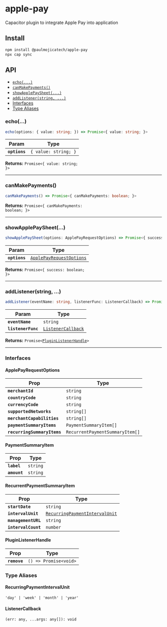 # apple-pay

Capacitor plugin to integrate Apple Pay into application

## Install

```bash
npm install @paulmojicatech/apple-pay
npx cap sync
```

## API

<docgen-index>

* [`echo(...)`](#echo)
* [`canMakePayments()`](#canmakepayments)
* [`showApplePaySheet(...)`](#showapplepaysheet)
* [`addListener(string, ...)`](#addlistenerstring-)
* [Interfaces](#interfaces)
* [Type Aliases](#type-aliases)

</docgen-index>

<docgen-api>
<!--Update the source file JSDoc comments and rerun docgen to update the docs below-->

### echo(...)

```typescript
echo(options: { value: string; }) => Promise<{ value: string; }>
```

| Param         | Type                            |
| ------------- | ------------------------------- |
| **`options`** | <code>{ value: string; }</code> |

**Returns:** <code>Promise&lt;{ value: string; }&gt;</code>

--------------------


### canMakePayments()

```typescript
canMakePayments() => Promise<{ canMakePayments: boolean; }>
```

**Returns:** <code>Promise&lt;{ canMakePayments: boolean; }&gt;</code>

--------------------


### showApplePaySheet(...)

```typescript
showApplePaySheet(options: ApplePayRequestOptions) => Promise<{ success: boolean; }>
```

| Param         | Type                                                                      |
| ------------- | ------------------------------------------------------------------------- |
| **`options`** | <code><a href="#applepayrequestoptions">ApplePayRequestOptions</a></code> |

**Returns:** <code>Promise&lt;{ success: boolean; }&gt;</code>

--------------------


### addListener(string, ...)

```typescript
addListener(eventName: string, listenerFunc: ListenerCallback) => Promise<PluginListenerHandle>
```

| Param              | Type                                                          |
| ------------------ | ------------------------------------------------------------- |
| **`eventName`**    | <code>string</code>                                           |
| **`listenerFunc`** | <code><a href="#listenercallback">ListenerCallback</a></code> |

**Returns:** <code>Promise&lt;<a href="#pluginlistenerhandle">PluginListenerHandle</a>&gt;</code>

--------------------


### Interfaces


#### ApplePayRequestOptions

| Prop                        | Type                                       |
| --------------------------- | ------------------------------------------ |
| **`merchantId`**            | <code>string</code>                        |
| **`countryCode`**           | <code>string</code>                        |
| **`currencyCode`**          | <code>string</code>                        |
| **`supportedNetworks`**     | <code>string[]</code>                      |
| **`merchantCapabilities`**  | <code>string[]</code>                      |
| **`paymentSummaryItems`**   | <code>PaymentSummaryItem[]</code>          |
| **`recurringSummaryItems`** | <code>RecurrentPaymentSummaryItem[]</code> |


#### PaymentSummaryItem

| Prop         | Type                |
| ------------ | ------------------- |
| **`label`**  | <code>string</code> |
| **`amount`** | <code>string</code> |


#### RecurrentPaymentSummaryItem

| Prop                | Type                                                                                  |
| ------------------- | ------------------------------------------------------------------------------------- |
| **`startDate`**     | <code>string</code>                                                                   |
| **`intervalUnit`**  | <code><a href="#recurringpaymentintervalunit">RecurringPaymentIntervalUnit</a></code> |
| **`managementURL`** | <code>string</code>                                                                   |
| **`intervalCount`** | <code>number</code>                                                                   |


#### PluginListenerHandle

| Prop         | Type                                      |
| ------------ | ----------------------------------------- |
| **`remove`** | <code>() =&gt; Promise&lt;void&gt;</code> |


### Type Aliases


#### RecurringPaymentIntervalUnit

<code>'day' | 'week' | 'month' | 'year'</code>


#### ListenerCallback

<code>(err: any, ...args: any[]): void</code>

</docgen-api>
